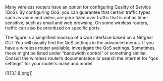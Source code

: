 Many wireless routers have an option for configuring Quality of Service (QoS). By configuring QoS, you can guarantee that certain traffic types, such as voice and video, are prioritized over traffic that is not as time-sensitive, such as email and web browsing. On some wireless routers, traffic can also be prioritized on specific ports.

The figure is a simplified mockup of a QoS interface based on a Netgear GUI. You will usually find the QoS settings in the advanced menus. If you have a wireless router available, investigate the QoS settings. Sometimes, these might be listed under “bandwidth control” or something similar. Consult the wireless router’s documentation or search the internet for “qos settings” for your router’s make and model.

![[13.1.8.png]]